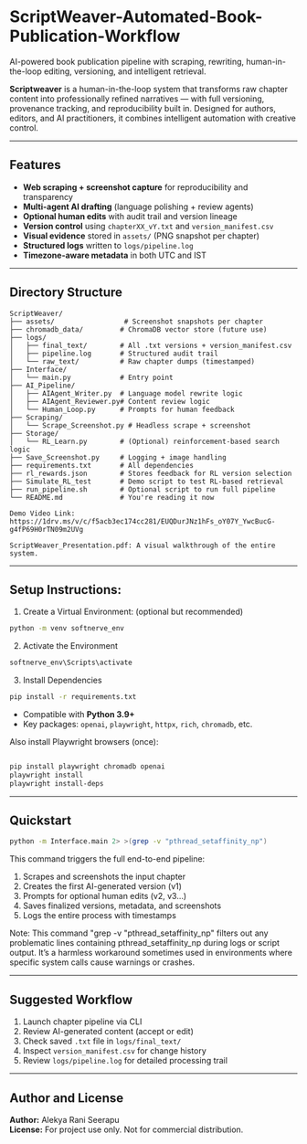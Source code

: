 # ScriptWeaver-Automated-Book-Publication-Workflow
AI-powered book publication pipeline with scraping, rewriting, human-in-the-loop editing, versioning, and intelligent retrieval.



**Scriptweaver** is a human-in-the-loop system that transforms raw chapter content into professionally refined narratives — with full versioning, provenance tracking, and reproducibility built in. Designed for authors, editors, and AI practitioners, it combines intelligent automation with creative control.

---

## Features

- **Web scraping + screenshot capture** for reproducibility and transparency  
- **Multi-agent AI drafting** (language polishing + review agents)  
- **Optional human edits** with audit trail and version lineage  
- **Version control** using `chapterXX_vY.txt` and `version_manifest.csv`  
- **Visual evidence** stored in `assets/` (PNG snapshot per chapter)  
- **Structured logs** written to `logs/pipeline.log`  
- **Timezone-aware metadata** in both UTC and IST  

---

## Directory Structure

```
ScriptWeaver/
├── assets/                 # Screenshot snapshots per chapter
├── chromadb_data/         # ChromaDB vector store (future use)
├── logs/
│   ├── final_text/        # All .txt versions + version_manifest.csv
│   ├── pipeline.log       # Structured audit trail
│   └── raw_text/          # Raw chapter dumps (timestamped)
├── Interface/
│   └── main.py            # Entry point
├── AI_Pipeline/
│   ├── AIAgent_Writer.py  # Language model rewrite logic
│   ├── AIAgent_Reviewer.py# Content review logic
│   └── Human_Loop.py      # Prompts for human feedback
├── Scraping/
│   └── Scrape_Screenshot.py # Headless scrape + screenshot
├── Storage/
│   └── RL_Learn.py        # (Optional) reinforcement-based search logic
├── Save_Screenshot.py     # Logging + image handling
├── requirements.txt       # All dependencies
├── rl_rewards.json 	   # Stores feedback for RL version selection
├── Simulate_RL_test       # Demo script to test RL-based retrieval
├── run_pipeline.sh 	   # Optional script to run full pipeline
└── README.md              # You're reading it now

Demo Video Link: https://1drv.ms/v/c/f5acb3ec174cc281/EUQDurJNz1hFs_oY07Y_YwcBucG-g4fP69H0rTN09m2UVg

ScriptWeaver_Presentation.pdf: A visual walkthrough of the entire system.

```

---
## Setup Instructions:

1. Create a Virtual Environment: (optional but recommended)

```bash
python -m venv softnerve_env
```

2. Activate the Environment

```bash
softnerve_env\Scripts\activate
```

3. Install Dependencies


```bash
pip install -r requirements.txt
```

- Compatible with **Python 3.9+**
- Key packages: `openai`, `playwright`, `httpx`, `rich`, `chromadb`, etc.

Also install Playwright browsers (once):

```bash

pip install playwright chromadb openai
playwright install
playwright install-deps


```

---

## Quickstart

```bash
python -m Interface.main 2> >(grep -v "pthread_setaffinity_np")
```

This command triggers the full end-to-end pipeline:

1. Scrapes and screenshots the input chapter  
2. Creates the first AI-generated version (v1)  
3. Prompts for optional human edits (v2, v3…)  
4. Saves finalized versions, metadata, and screenshots  
5. Logs the entire process with timestamps

Note: This command "grep -v "pthread_setaffinity_np" filters out any problematic lines containing pthread_setaffinity_np during logs or script output. It’s a harmless workaround sometimes used in environments where specific system calls cause warnings or crashes.

---


## Suggested Workflow

1. Launch chapter pipeline via CLI  
2. Review AI-generated content (accept or edit)  
3. Check saved `.txt` file in `logs/final_text/`  
4. Inspect `version_manifest.csv` for change history  
5. Review `logs/pipeline.log` for detailed processing trail  


---

## Author and License

**Author:** Alekya Rani Seerapu  
**License:** For project use only. Not for commercial distribution.

